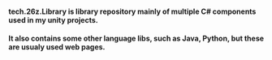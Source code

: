 #### tech.26z.Library is library repository mainly of multiple C# components used in my unity projects.
#### It also contains some other language libs, such as Java, Python, but these are usualy used web pages. 
